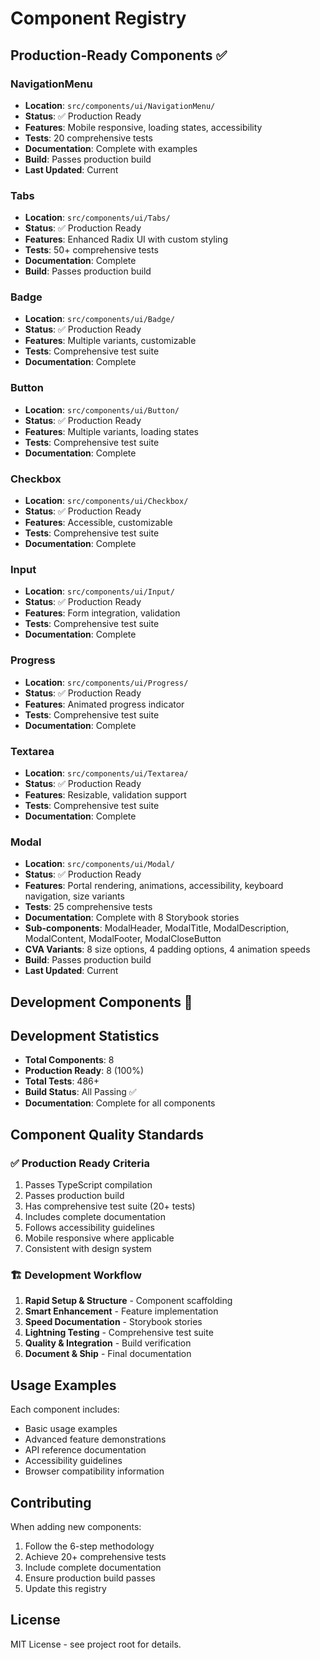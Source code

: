 # Component Registry

## Production-Ready Components ✅

### NavigationMenu

- **Location**: `src/components/ui/NavigationMenu/`
- **Status**: ✅ Production Ready
- **Features**: Mobile responsive, loading states, accessibility
- **Tests**: 20 comprehensive tests
- **Documentation**: Complete with examples
- **Build**: Passes production build
- **Last Updated**: Current

### Tabs

- **Location**: `src/components/ui/Tabs/`
- **Status**: ✅ Production Ready
- **Features**: Enhanced Radix UI with custom styling
- **Tests**: 50+ comprehensive tests
- **Documentation**: Complete
- **Build**: Passes production build

### Badge

- **Location**: `src/components/ui/Badge/`
- **Status**: ✅ Production Ready
- **Features**: Multiple variants, customizable
- **Tests**: Comprehensive test suite
- **Documentation**: Complete

### Button

- **Location**: `src/components/ui/Button/`
- **Status**: ✅ Production Ready
- **Features**: Multiple variants, loading states
- **Tests**: Comprehensive test suite
- **Documentation**: Complete

### Checkbox

- **Location**: `src/components/ui/Checkbox/`
- **Status**: ✅ Production Ready
- **Features**: Accessible, customizable
- **Tests**: Comprehensive test suite
- **Documentation**: Complete

### Input

- **Location**: `src/components/ui/Input/`
- **Status**: ✅ Production Ready
- **Features**: Form integration, validation
- **Tests**: Comprehensive test suite
- **Documentation**: Complete

### Progress

- **Location**: `src/components/ui/Progress/`
- **Status**: ✅ Production Ready
- **Features**: Animated progress indicator
- **Tests**: Comprehensive test suite
- **Documentation**: Complete

### Textarea

- **Location**: `src/components/ui/Textarea/`
- **Status**: ✅ Production Ready
- **Features**: Resizable, validation support
- **Tests**: Comprehensive test suite
- **Documentation**: Complete

### Modal

- **Location**: `src/components/ui/Modal/`
- **Status**: ✅ Production Ready
- **Features**: Portal rendering, animations, accessibility, keyboard navigation, size variants
- **Tests**: 25 comprehensive tests
- **Documentation**: Complete with 8 Storybook stories
- **Sub-components**: ModalHeader, ModalTitle, ModalDescription, ModalContent, ModalFooter, ModalCloseButton
- **CVA Variants**: 8 size options, 4 padding options, 4 animation speeds
- **Build**: Passes production build
- **Last Updated**: Current

## Development Components 🚧

## Development Statistics

- **Total Components**: 8
- **Production Ready**: 8 (100%)
- **Total Tests**: 486+
- **Build Status**: All Passing ✅
- **Documentation**: Complete for all components

## Component Quality Standards

### ✅ Production Ready Criteria

1. Passes TypeScript compilation
2. Passes production build
3. Has comprehensive test suite (20+ tests)
4. Includes complete documentation
5. Follows accessibility guidelines
6. Mobile responsive where applicable
7. Consistent with design system

### 🏗️ Development Workflow

1. **Rapid Setup & Structure** - Component scaffolding
2. **Smart Enhancement** - Feature implementation
3. **Speed Documentation** - Storybook stories
4. **Lightning Testing** - Comprehensive test suite
5. **Quality & Integration** - Build verification
6. **Document & Ship** - Final documentation

## Usage Examples

Each component includes:

- Basic usage examples
- Advanced feature demonstrations
- API reference documentation
- Accessibility guidelines
- Browser compatibility information

## Contributing

When adding new components:

1. Follow the 6-step methodology
2. Achieve 20+ comprehensive tests
3. Include complete documentation
4. Ensure production build passes
5. Update this registry

## License

MIT License - see project root for details.
